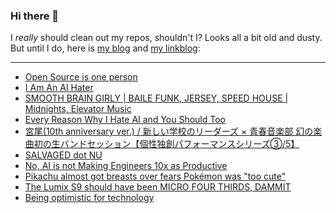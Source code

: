 ### Hi there 👋

I _really_ should clean out my repos, shouldn't I? Looks all a bit old and dusty. But until I do, here is [my blog](https://lostfocus.de/) and [my linkblog](https://dominikschwind.com/links):

--- 

<!-- POST-LIST:START -->
- [Open Source is one person](https://opensourcesecurity.io/2025/08-oss-one-person/)
- [I Am An AI Hater](https://anthonymoser.github.io/writing/ai/haterdom/2025/08/26/i-am-an-ai-hater.html)
- [SMOOTH BRAIN GIRLY | BAILE FUNK, JERSEY, SPEED HOUSE | Midnights, Elevator Music](https://www.youtube.com/watch?v=DOW44yNW6GQ)
- [Every Reason Why I Hate AI and You Should Too](https://malwaretech.com/2025/08/every-reason-why-i-hate-ai.html)
- [宮尾&lpar;10th anniversary ver.&rpar; / 新しい学校のリーダーズ × 青春音楽部 幻の楽曲初の生バンドセッション【個性独創パフォーマンスシリーズ③/5】](https://www.youtube.com/watch?v=tttOZJBidl4)
- [SALVAGED dot NU](https://salvaged.nu/)
- [No, AI is not Making Engineers 10x as Productive](https://colton.dev/blog/curing-your-ai-10x-engineer-imposter-syndrome/)
- [Pikachu almost got breasts over fears Pokémon was &quot;too cute&quot;](https://www.nme.com/news/gaming-news/pokemon-pikachu-breasts-too-cute-us-audiences-3883412)
- [The Lumix S9 should have been MICRO FOUR THIRDS, DAMMIT](https://www.youtube.com/watch?v=uU1oA86xbfE)
- [Being optimistic for technology](https://rubenerd.com/being-optimistic-for-technology/)
<!-- POST-LIST:END -->

<!--
**lostfocus/lostfocus** is a ✨ _special_ ✨ repository because its `README.md` (this file) appears on your GitHub profile.

Here are some ideas to get you started:

- 🔭 I’m currently working on ...
- 🌱 I’m currently learning ...
- 👯 I’m looking to collaborate on ...
- 🤔 I’m looking for help with ...
- 💬 Ask me about ...
- 📫 How to reach me: ...
- 😄 Pronouns: ...
- ⚡ Fun fact: ...
-->
